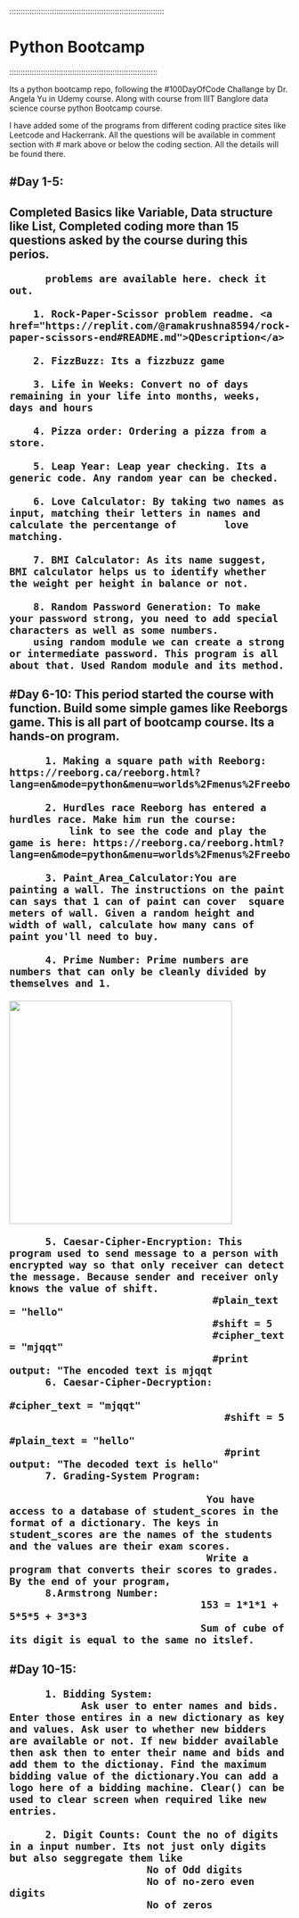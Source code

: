 :::::::::::::::::::::::::::::::::::::::::::::::::::::::::::::::::::::<h1><b>Python Bootcamp</b></h1>::::::::::::::::::::::::::::::::::::::::::::::::::::::::::::::::::


Its a python bootcamp repo, following the #100DayOfCode Challange by Dr. Angela Yu in Udemy course. Along with 
course from IIIT Banglore data science course python Bootcamp course.

I have added some of the programs from different coding practice sites like Leetcode and Hackerrank.
All the questions will be available in comment section with # mark above or below the coding section. All the details will be found there.

<h2>#Day 1-5:<h2> Completed Basics like Variable, Data structure like List, Completed coding more than 15 questions asked by the course during this perios.

          problems are available here. check it out.
          
        1. Rock-Paper-Scissor problem readme. <a href="https://replit.com/@ramakrushna8594/rock-paper-scissors-end#README.md">QDescription</a> 

        2. FizzBuzz: Its a fizzbuzz game

        3. Life in Weeks: Convert no of days remaining in your life into months, weeks, days and hours
        
        4. Pizza order: Ordering a pizza from a store.

        5. Leap Year: Leap year checking. Its a generic code. Any random year can be checked.

        6. Love Calculator: By taking two names as input, matching their letters in names and calculate the percentange of        love matching.

        7. BMI Calculator: As its name suggest, BMI calculator helps us to identify whether the weight per height in balance or not. 

        8. Random Password Generation: To make your password strong, you need to add special characters as well as some numbers.
        using random module we can create a strong or intermediate password. This program is all about that. Used Random module and its method. 

<h2>#Day 6-10: This period started the course with function. Build some simple games like Reeborgs game. This is all part of bootcamp course. Its a hands-on program. 
          
          1. Making a square path with Reeborg: https://reeborg.ca/reeborg.html?lang=en&mode=python&menu=worlds%2Fmenus%2Freeborg_intro_en.json&name=Alone&url=worlds%2Ftutorial_en%2Falone.json
          
          2. Hurdles race Reeborg has entered a hurdles race. Make him run the course:
              link to see the code and play the game is here: https://reeborg.ca/reeborg.html?                lang=en&mode=python&menu=worlds%2Fmenus%2Freeborg_intro_en.json&name=Hurdle%201&url=worlds%2Ftutorial_en%2Fhurdle1.json

          3. Paint_Area_Calculator:You are painting a wall. The instructions on the paint can says that 1 can of paint can cover  square meters of wall. Given a random height and width of wall, calculate how many cans of paint you'll need to buy.

          4. Prime Number: Prime numbers are numbers that can only be cleanly divided by themselves and 1.
          
<img src="https://images-na.ssl-images-amazon.com/images/I/61K6UvP2XxL.png" width="400"/>

          5. Caesar-Cipher-Encryption: This program used to send message to a person with encrypted way so that only receiver can detect the message. Because sender and receiver only knows the value of shift.
                                      #plain_text = "hello"
                                      #shift = 5
                                      #cipher_text = "mjqqt"
                                      #print output: "The encoded text is mjqqt
          6. Caesar-Cipher-Decryption:
                                        #cipher_text = "mjqqt"
                                        #shift = 5
                                        #plain_text = "hello"
                                        #print output: "The decoded text is hello"
          7. Grading-System Program:
          
                                     You have access to a database of student_scores in the format of a dictionary. The keys in  student_scores are the names of the students and the values are their exam scores.
                                     Write a program that converts their scores to grades. By the end of your program, 
          8.Armstrong Number: 
                                    153 = 1*1*1 + 5*5*5 + 3*3*3
                                    Sum of cube of its digit is equal to the same no itslef.
</h2>
<h2>#Day 10-15:

          1. Bidding System:
                Ask user to enter names and bids. Enter those entires in a new dictionary as key and values. Ask user to whether new bidders are available or not. If new bidder available then ask then to enter their name and bids and add them to the dictionay. Find the maximum bidding value of the dictionary.You can add a logo here of a bidding machine. Clear() can be used to clear screen when required like new entries.

          2. Digit Counts: Count the no of digits in a input number. Its not just only digits but also seggregate them like
                           No of Odd digits
                           No of no-zero even digits
                           No of zeros
                      
</h2>